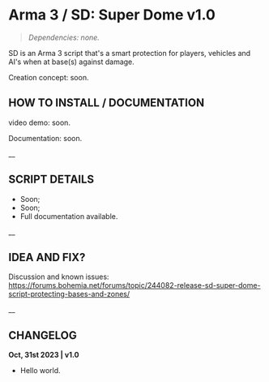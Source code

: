 # Arma 3 / SD: Super Dome v1.0
>*Dependencies: none.*

SD is an Arma 3 script that's a smart protection for players, vehicles and AI's when at base(s) against damage.

Creation concept: soon.

## HOW TO INSTALL / DOCUMENTATION

video demo: soon.

Documentation: soon.

__

## SCRIPT DETAILS

- Soon;
- Soon;
- Full documentation available.

__

## IDEA AND FIX?

Discussion and known issues: https://forums.bohemia.net/forums/topic/244082-release-sd-super-dome-script-protecting-bases-and-zones/

__

## CHANGELOG

**Oct, 31st 2023 | v1.0**
- Hello world.
